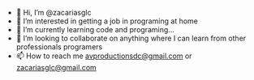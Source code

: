 - 👋 Hi, I’m @zacariasglc
- 👀 I’m interested in getting a job in programing at home 
- 🌱 I’m currently learning code and programing...
- 💞️ I’m looking to collaborate on anything where I can learn from other professionals programers
- 📫 How to reach me avproductionsdc@gmail.com or zacariasglc@gmail.com

<!---
zacariasglc/zacariasglc is a ✨ special ✨ repository because its `README.md` (this file) appears on your GitHub profile.
You can click the Preview link to take a look at your changes.
--->
